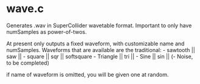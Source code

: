 # wave.c
Generates .wav in SuperCollider wavetable format.
Important to only have numSamples as power-of-twos.
<wave> <file-name> <numSamples> <waveform>

At present only outputs a fixed waveform, with customizable name and numSamples.
Waveforms that are available are the traditional:
    - sawtooth || saw ||
    - square   || sqr || softsquare
    - Triangle || tri ||
    - Sine     || sin ||
    (- Noise, to be completed)
  
  if name of waveform is omitted, you will be given one at random.

 
